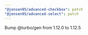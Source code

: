 ```yaml
---
"@jensen95/advanced-checkbox": patch
"@jensen95/advanced-select": patch
---
```


Bump @turbo/gen from 1.12.0 to 1.12.5

